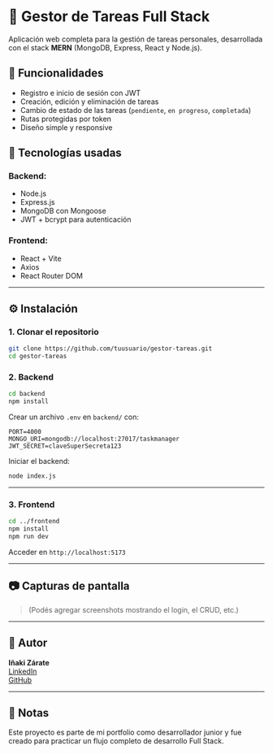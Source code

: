 # 📝 Gestor de Tareas Full Stack

Aplicación web completa para la gestión de tareas personales, desarrollada con el stack **MERN** (MongoDB, Express, React y Node.js).

## 🚀 Funcionalidades

- Registro e inicio de sesión con JWT
- Creación, edición y eliminación de tareas
- Cambio de estado de las tareas (`pendiente`, `en progreso`, `completada`)
- Rutas protegidas por token
- Diseño simple y responsive

## 🧰 Tecnologías usadas

### Backend:
- Node.js
- Express.js
- MongoDB con Mongoose
- JWT + bcrypt para autenticación

### Frontend:
- React + Vite
- Axios
- React Router DOM

---

## ⚙️ Instalación

### 1. Clonar el repositorio

```bash
git clone https://github.com/tuusuario/gestor-tareas.git
cd gestor-tareas
```

### 2. Backend

```bash
cd backend
npm install
```

Crear un archivo `.env` en `backend/` con:

```env
PORT=4000
MONGO_URI=mongodb://localhost:27017/taskmanager
JWT_SECRET=claveSuperSecreta123
```

Iniciar el backend:

```bash
node index.js
```

---

### 3. Frontend

```bash
cd ../frontend
npm install
npm run dev
```

Acceder en `http://localhost:5173`

---

## 📷 Capturas de pantalla

> (Podés agregar screenshots mostrando el login, el CRUD, etc.)

---

## 👤 Autor

**Iñaki Zárate**  
[LinkedIn](https://www.linkedin.com/in/inaki-zarate)  
[GitHub](https://github.com/inakizarate25)

---

## 📌 Notas

Este proyecto es parte de mi portfolio como desarrollador junior y fue creado para practicar un flujo completo de desarrollo Full Stack.
